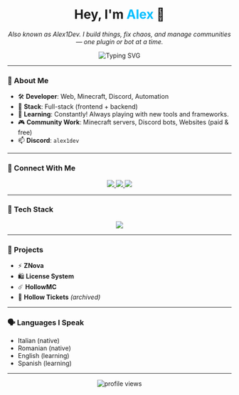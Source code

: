 <h1 align="center">Hey, I'm <span style="color:#00BFFF;">Alex</span> 💸</h1>
<p align="center">
  <em>Also known as Alex1Dev. I build things, fix chaos, and manage communities — one plugin or bot at a time.</em>
</p>

<p align="center">
  <img src="https://readme-typing-svg.herokuapp.com?font=Fira+Code&weight=700&size=24&pause=1000&color=00BFFF&center=true&vCenter=true&width=435&lines=Full-Stack+Web+Developer...;Discord+&+Websites+Tools+Wizard...;UI%2FUX+&+Creative+Thinker..." alt="Typing SVG" />
</p>

---

### 🧠 About Me
- 🛠️ **Developer**: Web, Minecraft, Discord, Automation
- 🚀 **Stack**: Full-stack (frontend + backend)
- 🌱 **Learning**: Constantly! Always playing with new tools and frameworks.
- 🎮 **Community Work**: Minecraft servers, Discord bots, Websites (paid & free)
- 📫 **Discord**: `alex1dev`

---

### 📡 Connect With Me
<p align="center">
  <a href="https://www.youtube.com/@alexone_" target="_blank">
    <img src="https://img.shields.io/badge/YouTube-%23FF0000?style=for-the-badge&logo=youtube&logoColor=white" />
  </a>
  <a href="https://ds.2devs.xyz" target="_blank">
    <img src="https://img.shields.io/badge/Discord-%237289DA?style=for-the-badge&logo=discord&logoColor=white" />
  </a>
  <a href="https://github.com/alex1dev0" target="_blank">
    <img src="https://img.shields.io/badge/GitHub-%2312100E?style=for-the-badge&logo=github&logoColor=white" />
  </a>
</p>

---

### 🧰 Tech Stack
<p align="center">
  <img src="https://skillicons.dev/icons?i=html,css,tailwind,php,js,react,nodejs,mongodb,mysql,python,bash" />
</p>

---

### 💼 Projects
- ⚡ **ZNova**
- 🛍️ **License System**
- ☄️ **HollowMC**
- 🌌 **Hollow Tickets** *(archived)*

---

### 🗣️ Languages I Speak
- Italian (native)
- Romanian (native)
- English (learning)
- Spanish (learning)

---

<p align="center">
  <img src="https://komarev.com/ghpvc/?username=alex1dev0&label=Profile%20views&color=blue&style=flat-square" alt="profile views" />
</p>
